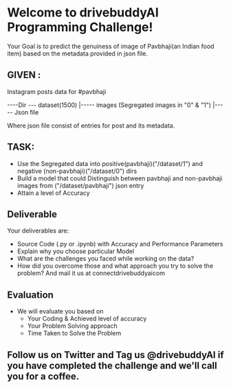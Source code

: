 # Welcome to drivebuddyAI Programming Challenge!

Your Goal is to predict the genuiness of image of Pavbhaji(an Indian food item) based on the metadata provided in json file.

## GIVEN :
Instagram posts data for #pavbhaji

----Dir --- dataset(1500)
                |----- images (Segregated images in "0" & "1")
                |----- Json file

Where json file consist of entries for post and its metadata.

## TASK:  
- Use the Segregated data into positive(pavbhaji)("/dataset/1") and negative (non-pavbhaji)("/dataset/0") dirs
- Build a model that could Distinguish between pavbhaji and non-pavbhaji images from ("/dataset/pavbhaji") json entry
- Attain a level of Accuracy

## Deliverable
Your deliverables are:
- Source Code (.py or .ipynb) with Accuracy and Performance Parameters
- Explain why you choose particular Model
- What are the challenges you faced while working on the data?
- How did you overcome those and what approach you try to solve the problem?
And mail it us at connect<at>drivebuddyai<dot>com

## Evaluation
- We will evaluate you based on
  - Your Coding & Achieved level of accuracy
  - Your Problem Solving approach
  - Time Taken to Solve the Problem
  
## Follow us on Twitter and Tag us @drivebuddyAI if you have completed the challenge and we'll call you for a coffee.


